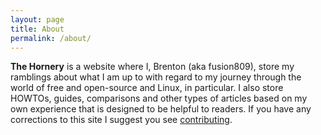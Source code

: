 ```yaml
---
layout: page
title: About
permalink: /about/
---
```


**The Hornery** is a website where I, Brenton (aka fusion809), store my ramblings about what I am up to with regard to my journey through the world of free and open-source and Linux, in particular. I also store HOWTOs, guides, comparisons and other types of articles based on my own experience that is designed to be helpful to readers. If you have any corrections to this site I suggest you see [contributing](/contributing/).
